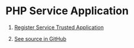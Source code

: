 # PHP Service Application

1. [Register Service Trusted Application](../tasks/register-trusted-app.md#register-service-application)

2. [See source in GitHub](https://github.com/ErpNetDocs/dev/tree/master/guides/samples/src/php/webclient)
